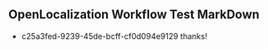 ## OpenLocalization Workflow Test MarkDown
* c25a3fed-9239-45de-bcff-cf0d094e9129 thanks!

<!--HONumber=Jul16_HO3-->


